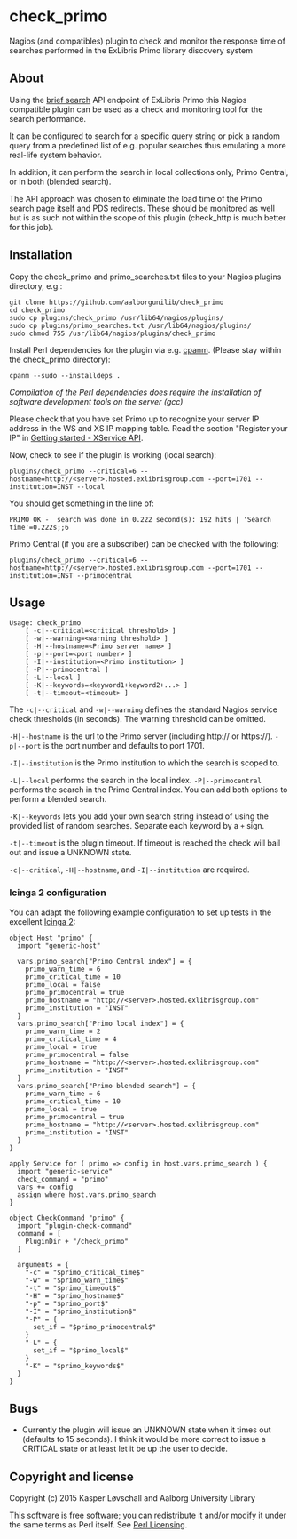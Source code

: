 # check_primo
Nagios (and compatibles) plugin to check and monitor the response time of searches performed in the ExLibris Primo library discovery system

## About
Using the [brief search](https://developers.exlibrisgroup.com/primo/apis/webservices/xservices/search/briefsearch) API endpoint of ExLibris Primo this Nagios compatible plugin can be used as a check and monitoring tool for the search performance.

It can be configured to search for a specific query string or pick a random query from a predefined list of e.g. popular searches thus emulating a more real-life system behavior.

In addition, it can perform the search in local collections only, Primo Central, or in both (blended search).

The API approach was chosen to eliminate the load time of the Primo search page itself and PDS redirects. These should be monitored as well but is as such not within the scope of this plugin (check_http is much better for this job).

## Installation

Copy the check_primo and primo_searches.txt files to your Nagios plugins directory, e.g.:

    git clone https://github.com/aalborgunilib/check_primo
    cd check_primo
    sudo cp plugins/check_primo /usr/lib64/nagios/plugins/
    sudo cp plugins/primo_searches.txt /usr/lib64/nagios/plugins/
    sudo chmod 755 /usr/lib64/nagios/plugins/check_primo

Install Perl dependencies for the plugin via e.g. [cpanm](https://metacpan.org/pod/App::cpanminus). (Please stay within the check_primo directory):

    cpanm --sudo --installdeps .

*Compilation of the Perl dependencies does require the installation of software development tools on the server (gcc)*

Please check that you have set Primo up to recognize your server IP address in the WS and XS IP mapping table. Read the section "Register your IP" in [Getting started - XService API](https://developers.exlibrisgroup.com/primo/apis/webservices/gettingstarted).

Now, check to see if the plugin is working (local search):

    plugins/check_primo --critical=6 --hostname=http://<server>.hosted.exlibrisgroup.com --port=1701 --institution=INST --local

You should get something in the line of:

    PRIMO OK -  search was done in 0.222 second(s): 192 hits | 'Search time'=0.222s;;6

Primo Central (if you are a subscriber) can be checked with the following:

    plugins/check_primo --critical=6 --hostname=http://<server>.hosted.exlibrisgroup.com --port=1701 --institution=INST --primocentral

## Usage

    Usage: check_primo
        [ -c|--critical=<critical threshold> ]
        [ -w|--warning=<warning threshold> ]
        [ -H|--hostname=<Primo server name> ]
        [ -p|--port=<port number> ]
        [ -I|--institution=<Primo institution> ]
        [ -P|--primocentral ]
        [ -L|--local ]
        [ -K|--keywords=<keyword1+keyword2+...> ]
        [ -t|--timeout=<timeout> ]

The `-c|--critical` and `-w|--warning` defines the standard Nagios service check thresholds (in seconds). The warning threshold can be omitted.

`-H|--hostname` is the url to the Primo server (including http:// or https://). `-p|--port` is the port number and defaults to port 1701.

`-I|--institution` is the Primo institution to which the search is scoped to.

`-L|--local` performs the search in the local index. `-P|--primocentral` performs the search in the Primo Central index. You can add both options to perform a blended search.

`-K|--keywords` lets you add your own search string instead of using the provided list of random searches. Separate each keyword by a `+` sign.

`-t|--timeout` is the plugin timeout. If timeout is reached the check will bail out and issue a UNKNOWN state.

`-c|--critical`, `-H|--hostname`, and `-I|--institution` are required.

### Icinga 2 configuration ###

You can adapt the following example configuration to set up tests in the excellent [Icinga 2](https://www.icinga.org/icinga/icinga-2/):

    object Host "primo" {
      import "generic-host"
      
      vars.primo_search["Primo Central index"] = {
        primo_warn_time = 6
        primo_critical_time = 10
        primo_local = false
        primo_primocentral = true
        primo_hostname = "http://<server>.hosted.exlibrisgroup.com"
        primo_institution = "INST"
      }
      vars.primo_search["Primo local index"] = {
        primo_warn_time = 2
        primo_critical_time = 4
        primo_local = true
        primo_primocentral = false
        primo_hostname = "http://<server>.hosted.exlibrisgroup.com"
        primo_institution = "INST"
      }
      vars.primo_search["Primo blended search"] = {
        primo_warn_time = 6
        primo_critical_time = 10
        primo_local = true
        primo_primocentral = true
        primo_hostname = "http://<server>.hosted.exlibrisgroup.com"
        primo_institution = "INST"
      }
    }
    
    apply Service for ( primo => config in host.vars.primo_search ) {
      import "generic-service"
      check_command = "primo"
      vars += config
      assign where host.vars.primo_search
    }
    
    object CheckCommand "primo" {
      import "plugin-check-command"
      command = [
        PluginDir + "/check_primo"
      ]

      arguments = {
        "-c" = "$primo_critical_time$"
        "-w" = "$primo_warn_time$"
        "-t" = "$primo_timeout$"
        "-H" = "$primo_hostname$"
        "-p" = "$primo_port$"
        "-I" = "$primo_institution$"
        "-P" = {
          set_if = "$primo_primocentral$"
        }
        "-L" = {
          set_if = "$primo_local$"
        }
        "-K" = "$primo_keywords$"
      }
    }

## Bugs

* Currently the plugin will issue an UNKNOWN state when it times out (defaults to 15 seconds). I think it would be more correct to issue a CRITICAL state or at least let it be up the user to decide.

## Copyright and license

Copyright (c) 2015 Kasper Løvschall and Aalborg University Library

This software is free software; you can redistribute it and/or modify it under the same terms as Perl itself. See [Perl Licensing](http://dev.perl.org/licenses/).

